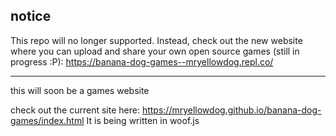 ## notice
This repo will no longer supported. Instead, check out the new website where you can upload and share your own open source games (still in progress :P): https://banana-dog-games--mryellowdog.repl.co/

-------

this will soon be a games website

check out the current site here:
https://mryellowdog.github.io/banana-dog-games/index.html
It is being written in woof.js
